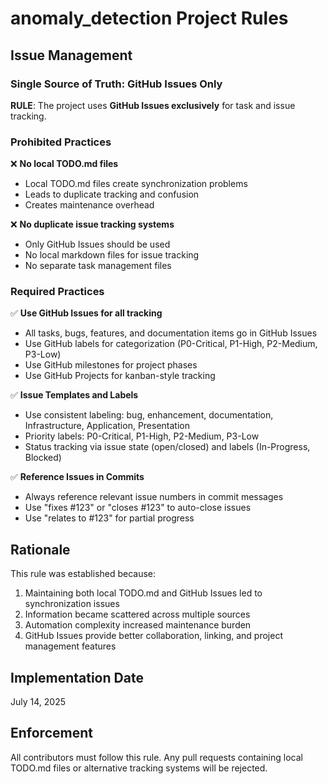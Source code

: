 # anomaly_detection Project Rules

## Issue Management

### Single Source of Truth: GitHub Issues Only

**RULE**: The project uses **GitHub Issues exclusively** for task and issue tracking. 

### Prohibited Practices

❌ **No local TODO.md files**
- Local TODO.md files create synchronization problems
- Leads to duplicate tracking and confusion
- Creates maintenance overhead

❌ **No duplicate issue tracking systems**
- Only GitHub Issues should be used
- No local markdown files for issue tracking
- No separate task management files

### Required Practices

✅ **Use GitHub Issues for all tracking**
- All tasks, bugs, features, and documentation items go in GitHub Issues
- Use GitHub labels for categorization (P0-Critical, P1-High, P2-Medium, P3-Low)
- Use GitHub milestones for project phases
- Use GitHub Projects for kanban-style tracking

✅ **Issue Templates and Labels**
- Use consistent labeling: bug, enhancement, documentation, Infrastructure, Application, Presentation
- Priority labels: P0-Critical, P1-High, P2-Medium, P3-Low
- Status tracking via issue state (open/closed) and labels (In-Progress, Blocked)

✅ **Reference Issues in Commits**
- Always reference relevant issue numbers in commit messages
- Use "fixes #123" or "closes #123" to auto-close issues
- Use "relates to #123" for partial progress

## Rationale

This rule was established because:
1. Maintaining both local TODO.md and GitHub Issues led to synchronization issues
2. Information became scattered across multiple sources
3. Automation complexity increased maintenance burden
4. GitHub Issues provide better collaboration, linking, and project management features

## Implementation Date
July 14, 2025

## Enforcement
All contributors must follow this rule. Any pull requests containing local TODO.md files or alternative tracking systems will be rejected.